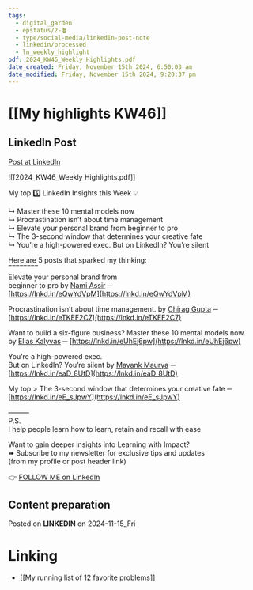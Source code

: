 ```yaml
---
tags:
  - digital_garden
  - epstatus/2-🪴
  - type/social-media/linkedIn-post-note
  - linkedin/processed
  - ln_weekly_highlight
pdf: 2024_KW46_Weekly Highlights.pdf
date_created: Friday, November 15th 2024, 6:50:03 am
date_modified: Friday, November 15th 2024, 9:20:37 pm
---
```

# [[My highlights KW46]]
## LinkedIn Post
[Post at LinkedIn](https://www.linkedin.com/posts/sebastiankamilli_weekly-highlights-kw-46-in-2024-ugcPost-7263083355661910017-U_K6?utm_source=share&utm_medium=member_desktop)

![[2024_KW46_Weekly Highlights.pdf]]

My top 5️⃣ LinkedIn Insights this Week 💡  
  
↳ Master these 10 mental models now  
↳ Procrastination isn’t about time management  
↳ Elevate your personal brand from beginner to pro  
↳ The 3-second window that determines your creative fate  
↳ You’re a high-powered exec. But on LinkedIn? You’re silent  
  
Here are 5 posts that sparked my thinking:  
‾‾‾‾‾‾‾‾  
Elevate your personal brand from  
beginner to pro by [Nami Assir](https://www.linkedin.com/in/videosmarketing/) ─  
[https://lnkd.in/eQwYdVpM](https://lnkd.in/eQwYdVpM)  
  
Procrastination isn’t about time management. by [Chirag Gupta](https://www.linkedin.com/in/chirag1202/) ─  
[https://lnkd.in/eTKEF2C7](https://lnkd.in/eTKEF2C7)  
  
  
Want to build a six-figure business? Master these 10 mental models now.  
by [Elias Kalyvas](https://www.linkedin.com/in/eliaskalyvas/) ─ [https://lnkd.in/eUhEj6pw](https://lnkd.in/eUhEj6pw)  
  
You’re a high-powered exec.  
But on LinkedIn? You’re silent by [Mayank Maurya](https://www.linkedin.com/in/magicalwritermayank/) ─  
[https://lnkd.in/eaD_8UtD](https://lnkd.in/eaD_8UtD)  
  
My top > The 3-second window that determines your creative fate ─  
[https://lnkd.in/eE_sJpwY](https://lnkd.in/eE_sJpwY)  
  
———  
P.S.  
I help people learn how to learn, retain and recall with ease  
  
Want to gain deeper insights into Learning with Impact?  
➠ Subscribe to my newsletter for exclusive tips and updates  
(from my profile or post header link)

👉 [FOLLOW ME on LinkedIn](https://www.linkedin.com/comm/mynetwork/discovery-see-all?usecase=PEOPLE_FOLLOWS&followMember=sebastiankamilli)

## Content preparation


Posted on **LINKEDIN** on 2024-11-15_Fri
# Linking
+ [[My running list of 12 favorite problems]]